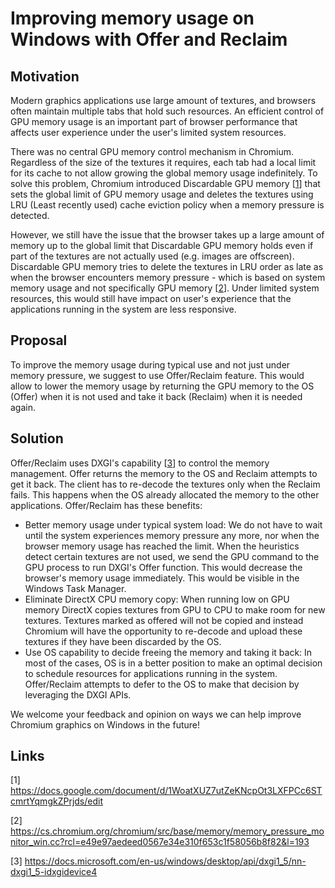 ﻿# Improving memory usage on Windows with Offer and Reclaim

## Motivation
Modern graphics applications use large amount of textures, and browsers often maintain multiple tabs that hold such resources. An efficient control of GPU memory usage is an important part of browser performance that affects user experience under the user's limited system resources.

There was no central GPU memory control mechanism in Chromium. Regardless of the size of the textures it requires, each tab had a local limit for its cache to not allow growing the global memory usage indefinitely. To solve this problem, Chromium introduced Discardable GPU memory [[1](https://docs.google.com/document/d/1WoatXUZ7utZeKNcpOt3LXFPCc6STcmrtYqmgkZPrjds/edit)] that sets the global limit of GPU memory usage and deletes the textures using LRU (Least recently used) cache eviction policy when a memory pressure is detected. 

However, we still have the issue that the browser takes up a large amount of memory up to the global limit that Discardable GPU memory holds even if part of the textures are not actually used (e.g. images are offscreen). Discardable GPU memory tries to delete the textures in LRU order as late as when the browser encounters memory pressure - which is based on system memory usage and not specifically GPU memory [[2](https://cs.chromium.org/chromium/src/base/memory/memory_pressure_monitor_win.cc?rcl=e49e97aedeed0567e34e310f653c1f58056b8f82&l=193)]. Under limited system resources, this would still have impact on user's experience that the applications running in the system are less responsive. 

## Proposal
To improve the memory usage during typical use and not just under memory pressure, we suggest to use Offer/Reclaim feature. This would allow to lower the memory usage by returning the GPU memory to the OS (Offer) when it is not used and take it back (Reclaim) when it is needed again.

## Solution
Offer/Reclaim uses DXGI's capability [[3](https://docs.microsoft.com/en-us/windows/desktop/api/dxgi1_5/nn-dxgi1_5-idxgidevice4)] to control the memory management. Offer returns the memory to the OS and Reclaim attempts to get it back. The client has to re-decode the textures only when the Reclaim fails. This happens when the OS already allocated the memory to the other applications. Offer/Reclaim has these benefits:

* Better memory usage under typical system load: We do not have to wait until the system experiences memory pressure any more, nor when the browser memory usage has reached the limit. When the heuristics detect certain textures are not used, we send the GPU command to the GPU process to run DXGI's Offer function. This would decrease the browser's memory usage immediately. This would be visible in the Windows Task Manager.
* Eliminate DirectX CPU memory copy: When running low on GPU memory DirectX copies textures from GPU to CPU to make room for new textures. Textures marked as offered will not be copied and instead Chromium will have the opportunity to re-decode and upload these textures if they have been discarded by the OS.
* Use OS capability to decide freeing the memory and taking it back: In most of the cases, OS is in a better position to make an optimal decision to schedule resources for applications running in the system. Offer/Reclaim attempts to defer to the OS to make that decision by leveraging the DXGI APIs.
	
We welcome your feedback and opinion on ways we can help improve Chromium graphics on Windows in the future!

## Links
[1] https://docs.google.com/document/d/1WoatXUZ7utZeKNcpOt3LXFPCc6STcmrtYqmgkZPrjds/edit

[2] https://cs.chromium.org/chromium/src/base/memory/memory_pressure_monitor_win.cc?rcl=e49e97aedeed0567e34e310f653c1f58056b8f82&l=193

[3] https://docs.microsoft.com/en-us/windows/desktop/api/dxgi1_5/nn-dxgi1_5-idxgidevice4
